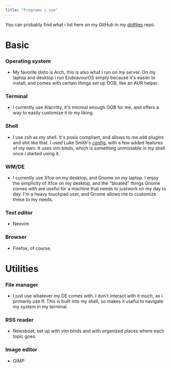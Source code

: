 ```yaml
---
title: "Programs i use"
---
```


You can probably find what i list here on my GitHub in my [dotfiles](https://github.com/axelvanherle/dotfiles) repo.

# Basic

### Operating system
- My favorite disto is Arch, this is also what i run on my server. On my laptop and desktop i run EndeavourOS simply because it's easier to install, and comes with certain things set up OOB, like an AUR helper. 

### Terminal
- I currently use Alacritty, it's minimal enough OOB for me, and offers a way to easily customize it to my liking.

### Shell
- I use zsh as my shell. It's posix compliant, and allows to me add plugins and shit like that. I used Luke Smith's [config](https://gist.github.com/LukeSmithxyz/e62f26e55ea8b0ed41a65912fbebbe52), with a few added features of my own. It uses vim binds, which is something unmissable in my shell once i started using it.

### WM/DE
- I currently use Xfce on my desktop, and Gnome on my laptop. I enjoy the simplicity of Xfce on my desktop, and the "bloated" things Gnome comes with are useful for a machine that needs to justwork on my day to day. I'm a heavy touchpad user, and Gnome allows me to customize these to my needs.

### Text editor
- Neovim

### Browser
- Firefox, of course.


# Utilities

### File manager
- I just use whatever my DE comes with. I don't interact with it much, as i primarily use lf. This is built into my shell, so makes it useful to navigate my system in my terminal.

### RSS reader
- Newsboat, set up with vim binds and with organized places where each topic goes.

### Image editor
- GIMP
